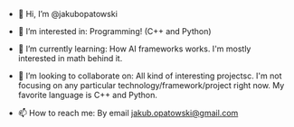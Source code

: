 - 👋 Hi, I’m @jakubopatowski
- 👀 I’m interested in:
Programming! (C++ and Python)

- 🌱 I’m currently learning:
How AI frameworks works. I'm mostly interested in math behind it.

- 💞️ I’m looking to collaborate on:
All kind of interesting projectsc. I'm not focusing on any particular technology/framework/project right now. My favorite language is C++ and Python.

- 📫 How to reach me:
By email
jakub.opatowski@gmail.com

<!---
jakubopatowski/jakubopatowski is a ✨ special ✨ repository because its `README.md` (this file) appears on your GitHub profile.
You can click the Preview link to take a look at your changes.
--->
